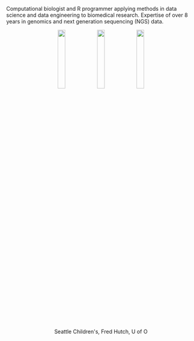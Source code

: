 Computational biologist and R programmer applying methods in data science and data engineering to biomedical research. Expertise of over 8 years in genomics and next generation sequencing (NGS) data.



<p align="center">
  <img src="https://avatars.githubusercontent.com/u/142536514?s=400&u=810a934e46632e7e43b59542f54828445fb85319&v=4" width="20%">
  <img src="https://www.iths.org/resources/wp-content/sabai/sites/9/File/files/da2ba682802d0889f923d7ff9e832ac5.jpg" width="20%">
  <img src="https://galaxyproject.org/assets/static/bgmp-plus-uo-logo.9394692.9ab6db5901e5636a465dbb3100038d7f.png" width="20%">
</p>
<p align="center">Seattle Children's, Fred Hutch, U of O </p>


